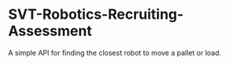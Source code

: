 # SVT-Robotics-Recruiting-Assessment
 A simple API for finding the closest robot to move a pallet or load.
